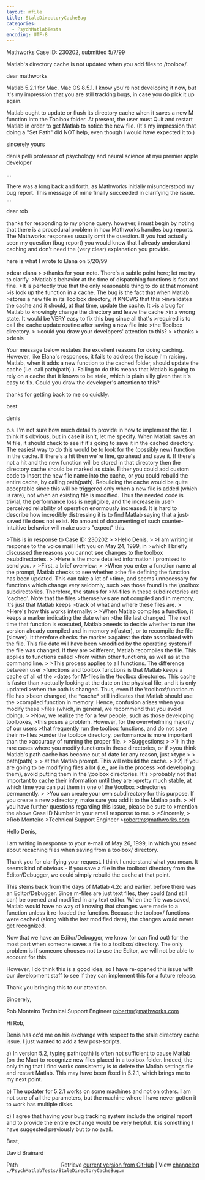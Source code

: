 ```yaml
---
layout: mfile
title: StaleDirectoryCacheBug
categories:
  - PsychMatlabTests
encoding: UTF-8
---
```



Mathworks Case ID:  230202, submitted 5/7/99

Matlab's directory cache is not updated when you add files to /toolbox/.

dear mathworks

Matlab 5.2.1 for Mac. Mac OS 8.5.1. I know you're not developing it now,
but it's my impression that you are still tracking bugs, in case you do
pick it up again.

Matlab ought to update or flush its directory cache when it saves a new M
function into the Toolbox folder. At present, the user must Quit and
restart Matlab in order to get Matlab to notice the new file. \(It's my
impression that doing a "Set Path" did NOT help, even though I would have
expected it to.\)

sincerely yours

denis pelli
professor of psychology and neural science at nyu
premier apple developer

...

There was a long back and forth, as Mathworks initially misunderstood my bug report.
This message of mine finally succeeded in clarifying the issue.
...

dear rob

thanks for responding to my phone query. however, i must begin by noting
that there is a procedural problem in how Mathworks handles bug reports.
The Mathworks responses usually omit the question. If you had actually
seen my question \(bug report\) you would know that I already understand
caching and don't need the \(very clear\) explanation you provide.

here is what I wrote to Elana on 5/20/99

\>dear elana
\>
\>thanks for your note. There's a subtle point here; let me try to clarify.
\>Matlab's behavior at the time of dispatching functions is fast and fine.
\>It is perfectly true that the only reasonable thing to do at that moment
\>is look up the function in a cache. The bug is the fact that when Matlab
\>stores a new file in its Toolbox directory, it KNOWS that this
\>invalidates the cache and it should, at that time, update the cache. It
\>is a bug for Matlab to knowingly change the directory and leave the cache
\>in a wrong state. It would be VERY easy to fix this bug since all that's
\>required is to call the cache update routine after saving a new file into
\>the Toolbox directory.
\>
\>could you draw your developers' attention to this?
\>
\>thanks
\>
\>denis

Your message below restates the excellent reasons for doing caching.
However, like Elana's responses, it fails to address the issue I'm
raising. Matlab, when it adds a new function to the cached folder, should
update the cache \(i.e. call path\(path\) \). Failing to do this means that
Matlab is going to rely on a cache that it knows to be stale, which is
plain silly given that it's easy to fix. Could you draw the developer's
attention to this?

thanks for getting back to me so quickly.

best

denis

p.s. I'm not sure how much detail to provide in how to implement the fix.
I think it's obvious, but in case it isn't, let me specify. When Matlab
saves an M file, it should check to see if it's going to save it in the
cached directory. The easiest way to do this would be to look for the
\(possibly new\) function in the cache. If there's a hit then we're fine,
go ahead and save it. If there's not a hit and the new function will be
stored in that directory then the directory cache should be marked as
stale. Either you could add custom code to insert the new file name into
the cache, or you could rebuild the entire cache, by calling path\(path\).
Rebuilding the cache would be quite acceptable since this will be
triggered only when a new file is added \(which is rare\), not when an
existing file is modified. Thus the needed code is trivial, the
performance loss is negligible, and the increase in user-perceived
reliability of operation enormously increased. It is hard to describe how
incredibly distressing it is to find Matlab saying that a just-saved file
does not exist. No amount of documenting of such counter-intuitive
behavior will make users "expect" this.

\>This is in response to Case ID:  230202
\>
\>Hello Denis,
\>
\>I am writing in response to the voice mail I left you on May 24, 1999, in
\>which I briefly discussed the reasons you cannot see changes to the toolbox
\>subdirectories.
\>
\>Here is the more detailed information I promised to send you.
\>
\>First, a brief overview:
\>
\>When you enter a function name at the prompt, Matlab checks to see whether
\>the file defining the function has been updated.  This can take a lot of
\>time, and seems unnecessary for functions which change very seldomly, such
\>as those found in the \\toolbox subdirectories. Therefore, the status for
\>M-files in these subdirectories are 'cached'.  Note that the files
\>themselves are not compiled and in memory, it's just that Matlab keeps
\>track of what and where these files are.
\>
\>Here's how this works internally:
\>
\>When Matlab compiles a function, it keeps a marker indicating the date when
\>the file last changed.  The next time that function is executed, Matlab
\>needs to decide whether to run the version already compiled and in memory
\>\(faster\), or to recompile the file \(slower\). It therefore checks the marker
\>against the date associated with the file.  This file date will have been
\>modified by the operating system if the file was changed.  If they are
\>different, Matlab recompiles the file.  This applies to functions called
\>from within other functions, as well as at the command line.
\>
\>This process applies to all functions.  The difference between user
\>functions and toolbox functions is that Matlab keeps a cache of all of the
\>dates for M-files in the \\toolbox directories.  This cache is faster than
\>actually looking at the date on the physical file, and it is only updated
\>when the path is changed.  Thus, even if the \\toolbox\\function.m file has
\>been changed, the \*cache\* still indicates that Matlab should use the
\>compiled function in memory.  Hence, confusion arises when you modify these
\>files \(which, in general, we recommend that you avoid doing\).
\>
\>Now, we realize the for a few people, such as those developing toolboxes,
\>this poses a problem.  However, for the overwhelming majority of our users
\>that frequently run the toolbox functions, and do not save their m-files
\>under the toolbox directory, performance is more important than the
\>accuracy of running the proper file.
\>
\>Suggestions:
\>
\>1\) In the rare cases where you modify functions in these directories, or if
\>you think Matlab's path cache has become out of date for any reason, just
\>type
\>
\>      path\(path\)
\>
\>   at the Matlab prompt.  This will rebuild the cache.
\>
\>2\) If you are going to be modifying files a lot \(i.e., are in the process
\>of developing them\), avoid putting them in the \\toolbox directories.  It's
\>probably not that important to cache their information until they are
\>pretty much stable, at which time you can put them in one of the \\toolbox
\>directories permanently.
\>
\>You can create your own subdirectory for this purpose.  If you create a new
\>directory, make sure you add it to the Matlab path.
\>
\>If you have further questions regarding this issue, please be sure to
\>mention the above Case ID Number in your email response to me.
\>
\>Sincerely,
\>
\>Rob Monteiro
\>Technical Support Engineer
\>robertm@mathworks.com

Hello Denis,

I am writing in response to your e-mail of May 26, 1999, in which you asked
about recaching files when saving from a toolbox/ directory.

Thank you for clarifying your request.  I think I understand what you mean.
 It seems kind of obvious - if you save a file in the toolbox/ directory
from the Editor/Debugger, we could simply rebuild the cache at that point.

This stems back from the days of Matlab 4.2c and earlier, before there was
an Editor/Debugger.  Since m-files are just text files, they could \(and
still can\) be opened and modified in any text editor.  When the file was
saved, Matlab would have no way of knowing that changes were made to a
function unless it re-loaded the function.  Because the toolbox/ functions
were cached \(along with the last modified date\), the changes would never
get recognized.

Now that we have an Editor/Debugger, we know \(or can find out\) for the most
part when someone saves a file to a toolbox/ directory.  The only problem
is if someone chooses not to use the Editor, we will not be able to account
for this.

However, I do think this is a good idea, so I have re-opened this issue
with our development staff to see if they can implement this for a future
release.

Thank you bringing this to our attention.

Sincerely,

Rob Monteiro
Technical Support Engineer
robertm@mathworks.com

Hi Rob,

Denis has cc'd me on his exchange with respect to the
stale directory cache issue.  I just wanted to add
a few post-scripts.

a\) In version 5.2, typing path\(path\) is often not
sufficient to cause Matlab \(on the Mac\) to recognize
new files placed in a toolbox folder.  Indeed, the
only thing that I find works consistently is to
delete the Matlab settings file and restart Matlab.
This may have been fixed in 5.2.1, which brings
me to my next point.

b\) The updater for 5.2.1 works on some machines
and not on others.  I am not sure of all the
parameters, but the machine where I have never
gotten it to work has multiple disks.

c\) I agree that having your bug tracking system
include the original report and to provide the
entire exchange would be very helpful.  It is
something I have suggested previously but to
no avail.

Best,

David Brainard




<div class="code_header" style="text-align:right;">
  <span style="float:left;">Path&nbsp;&nbsp;</span> <span class="counter">Retrieve <a href=
  "https://raw.github.com/Psychtoolbox-3/Psychtoolbox-3/beta/./PsychMatlabTests/StaleDirectoryCacheBug.m">current version from GitHub</a> | View <a href=
  "https://github.com/Psychtoolbox-3/Psychtoolbox-3/commits/beta/./PsychMatlabTests/StaleDirectoryCacheBug.m">changelog</a></span>
</div>
<div class="code">
  <code>./PsychMatlabTests/StaleDirectoryCacheBug.m</code>
</div>
